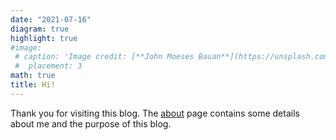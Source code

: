 ```yaml
---
date: "2021-07-16"
diagram: true
highlight: true
#image:
 # caption: 'Image credit: [**John Moeses Bauan**](https://unsplash.com/photos/OGZtQF8iC0g)'
 #  placement: 3
math: true
title: Hi!
---
```


Thank you for visiting this blog. The [about](/about) page contains some details about me and the purpose of this blog. 